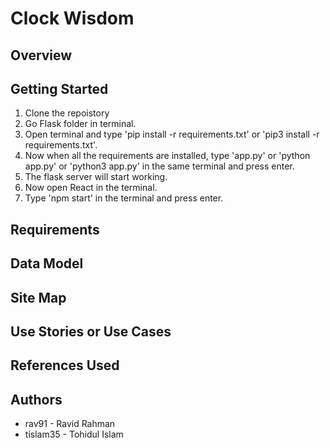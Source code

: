 # Clock Wisdom
## Overview
## Getting Started
1) Clone the repoistory
2) Go Flask folder in terminal.
3) Open terminal and type 'pip install -r requirements.txt' or 'pip3 install -r requirements.txt'.
4) Now when all the requirements are installed, type 'app.py' or 'python app.py' or 'python3 app.py' in the same terminal and press enter.
5) The flask server will start working.
6) Now open React in the terminal.
7) Type 'npm start' in the terminal and press enter.
## Requirements
## Data Model
## Site Map
## Use Stories or Use Cases
## References Used
## Authors
- rav91			-	Ravid Rahman
- tislam35	-	Tohidul Islam
